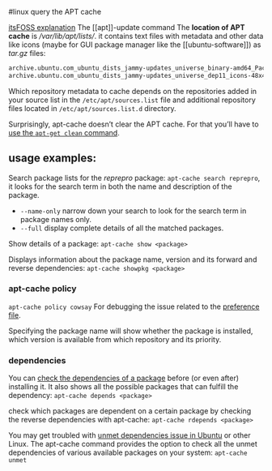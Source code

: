 #linux 
query the APT cache

[itsFOSS explanation](https://itsfoss.com/apt-cache-command/)
The [[apt]]-update command 
The **location of APT cache** is */var/lib/apt/lists/*. it contains text files with metadata and other data like icons (maybe for GUI package manager like the [[ubuntu-software]]) as *tar.gz* files:
```sh
archive.ubuntu.com_ubuntu_dists_jammy-updates_universe_binary-amd64_Packages
archive.ubuntu.com_ubuntu_dists_jammy-updates_universe_dep11_icons-48x48.tar.gz
```

Which repository metadata to cache depends on the repositories added in your source list in the `/etc/apt/sources.list` file and additional repository files located in `/etc/apt/sources.list.d` directory.

Surprisingly, apt-cache doesn’t clear the APT cache. For that you’ll have to [use the `apt-get clean` command](https://itsfoss.com/clear-apt-cache/).

## usage examples:
Search package lists for the *reprepro* package: `apt-cache search reprepro`, it looks for the search term in both the name and description of the package.
- `--name-only` narrow down your search to look for the search term in package names only.
- `--full` display complete details of all the matched packages.

Show details of a package: `apt-cache show <package>`

Displays information about the package name, version and its forward and reverse dependencies: `apt-cache showpkg <package>`

### apt-cache policy
`apt-cache policy cowsay`
For debugging the issue related to the [preference file](https://debian-handbook.info/browse/stable/sect.apt-get.html?ref=itsfoss.com#sect.apt.priorities).

Specifying the package name will show whether the package is installed, which version is available from which repository and its priority.

### dependencies
You can [check the dependencies of a package](https://itsfoss.com/check-dependencies-package-ubuntu/) before (or even after) installing it. It also shows all the possible packages that can fulfill the dependency:
`apt-cache depends <package>`

check which packages are dependent on a certain package by checking the reverse dependencies with apt-cache:  `apt-cache rdepends <package>`

You may get troubled with [unmet dependencies issue in Ubuntu](https://itsfoss.com/held-broken-packages-error/) or other Linux. The apt-cache command provides the option to check all the unmet dependencies of various available packages on your system: `apt-cache unmet`
